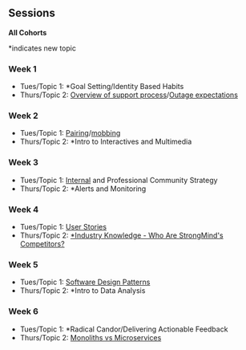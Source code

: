 ## Sessions
**All Cohorts**

*indicates new topic

### Week 1
* Tues/Topic 1: *Goal Setting/Identity Based Habits
* Thurs/Topic 2: [Overview of support process](https://github.com/StrongMind/culture/blob/main/tech_sessions/cohorts/topics/support_process.md)/[Outage expectations](https://github.com/StrongMind/culture/blob/main/tech_sessions/cohorts/topics/outage_expectations.md)

### Week 2
* Tues/Topic 1: [Pairing](https://github.com/StrongMind/culture/blob/main/tech_sessions/cohorts/topics/pair_programming.md)/[mobbing](https://github.com/StrongMind/culture/blob/main/tech_sessions/cohorts/topics/mobbing.md)
* Thurs/Topic 2: *Intro to Interactives and Multimedia

### Week 3
* Tues/Topic 1: [Internal](https://github.com/StrongMind/culture/blob/main/tech_sessions/cohorts/topics/internal_community_strategy.md) and Professional Community Strategy
* Thurs/Topic 2: *Alerts and Monitoring

### Week 4
* Tues/Topic 1: [User Stories](https://github.com/StrongMind/culture/blob/main/tech_sessions/cohorts/topics/user_stories.md)
* Thurs/Topic 2: [*Industry Knowledge - Who Are StrongMind's Competitors?](https://github.com/StrongMind/culture/blob/main/tech_sessions/cohorts/topics/competitors.md)

### Week 5
* Tues/Topic 1: [Software Design Patterns](https://github.com/StrongMind/culture/blob/main/tech_sessions/cohorts/topics/design_patterns.md)
* Thurs/Topic 2: *Intro to Data Analysis

### Week 6
* Tues/Topic 1: *Radical Candor/Delivering Actionable Feedback
* Thurs/Topic 2: [Monoliths vs Microservices](https://github.com/StrongMind/culture/blob/main/tech_sessions/cohorts/topics/monoliths_v_microservices.md)

